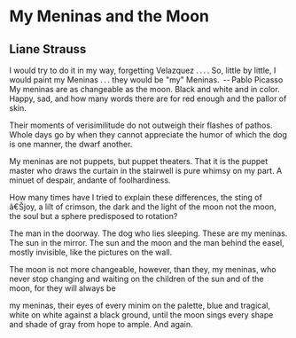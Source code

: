 # My Meninas and the Moon
## Liane Strauss
I would try to do it in my way, forgetting Velazquez . . . .  So, little by
little, I would paint my Meninas . . . they would be "my" Meninas.
                                           -- Pablo Picasso
My meninas are as changeable as the moon.
Black and white and in color.
Happy, sad, and how many words there are
for red enough and the pallor of skin.

Their moments of verisimilitude do not outweigh
their flashes of pathos. Whole days go by
when they cannot appreciate the humor
of which the dog is one manner, the dwarf another.

My meninas are not puppets, but puppet theaters.
That it is the puppet master who draws the curtain
in the stairwell is pure whimsy on my part.
A minuet of despair, andante of foolhardiness.

How many times have I tried to explain these differences,
the sting of â€Šjoy, a lilt of crimson,
the dark and the light of the moon not the moon,
the soul but a sphere predisposed to rotation?

The man in the doorway. The dog who lies sleeping.
These are my meninas. The sun in the mirror.
The sun and the moon and the man behind the easel,
mostly invisible, like the pictures on the wall.

The moon is not more changeable, however,
than they, my meninas, who never stop changing
and waiting on the children of the sun
and of the moon, for they will always be

my meninas, their eyes of every minim on the palette,
blue and tragical, white on white against
a black ground, until the moon sings every shape
and shade of gray from hope to ample. And again.